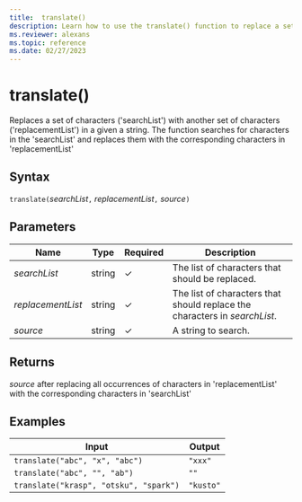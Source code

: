```yaml
---
title:  translate()
description: Learn how to use the translate() function to replace a set of characters with another set of characters in a given string.
ms.reviewer: alexans
ms.topic: reference
ms.date: 02/27/2023
---
```

# translate()

Replaces a set of characters ('searchList') with another set of characters ('replacementList') in a given a string.
The function searches for characters in the 'searchList' and replaces them with the corresponding characters in 'replacementList'

## Syntax

`translate(`*searchList*`,` *replacementList*`,` *source*`)`

## Parameters

| Name | Type | Required | Description |
|--|--|--|--|
| *searchList* | string | &check; | The list of characters that should be replaced.|
| *replacementList* | string | &check; | The list of characters that should replace the characters in *searchList*.|
| *source* | string | &check; | A string to search.|

## Returns

*source* after replacing all occurrences of characters in 'replacementList' with the corresponding characters in 'searchList'

## Examples

|Input                                 |Output   |
|--------------------------------------|---------|
|`translate("abc", "x", "abc")`        |`"xxx"`  |
|`translate("abc", "", "ab")`          |`""`     |
|`translate("krasp", "otsku", "spark")`|`"kusto"`|
